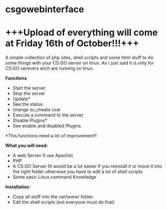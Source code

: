 # csgowebinterface
<h1>+++Upload of everything will come at Friday 16th of October!!!+++</h1>

A simple collection of php sites, shell scripts and some html stuff to do some things with your CS:GO server on linux.
As I just said it is only for CS:GO serevers wich are running on linux.

<b>Functions</b>
<ul>
<li>Start the server</li>
<li>Stop the server</li>
<li>Update*</li>
<li>See the status</li>
<li>change sv_cheats cvar</li>
<li>Execute a command to the server</li>
<li>Disable Plugins*</li>
<li>See enable and disabled Plugins</li>
</ul>
*This functions need a lot of improvement!!


<b>What you will need:</b>
<ul>
<li>A web Server (I use Apache)</li>
<li>PHP</li>
<li>A CS:GO Server (It would be a lot easier if you reinstall it or move it into the right folder otherwise you have to edit a lot of shell scripts</li>
<li>Some sasic Linux command Knowledge</li>
</ul>

<b>Installation</b>
<ul>
<li>Copy all stuff into the var/www/ folder.</li>
<li>Edit the shell scripts (not everyone must do that)</li>
</ul>

